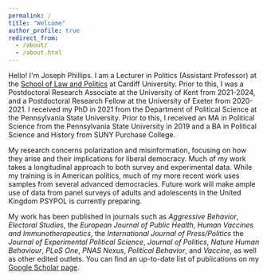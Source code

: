 ```yaml
---
permalink: /
title: "Welcome"
author_profile: true
redirect_from: 
  - /about/
  - /about.html
---
```


Hello! I'm Joseph Phillips. I am a Lecturer in Politics (Assistant Professor) at the [School of Law and Politics](https://www.cardiff.ac.uk/law-politics) at Cardiff University. Prior to this, I was a Postdoctoral Research Associate at the University of Kent from 2021-2024, and a Postdoctoral Research Fellow at the University of Exeter from 2020-2021. I received my PhD in 2021 from the Department of Political Science at the Pennsylvania State University. Prior to this, I received an MA in Political Science from the Pennsylvania State University in 2019 and a BA in Political Science and History from SUNY Purchase College.

My research concerns polarization and misinformation, focusing on how they arise and their implications for liberal democracy. Much of my work takes a longitudinal approach to both survey and experimental data. While my training is in American politics, much of my more recent work uses samples from several advanced democracies. Future work will make ample use of data from panel surveys of adults and adolescents in the United Kingdom PSYPOL is currently preparing.

My work has been published in journals such as _Aggressive Behavior_, _Electoral Studies_, the _European Journal of Public Health_, _Human Vaccines and Immunotherapeutics_, the _International Journal of Press/Politics_ the _Journal of Experimental Political Science_, _Journal of Politics_, _Nature Human Behaviour_, _PLoS One_, _PNAS Nexus_, _Political Behavior_, and _Vaccine_, as well as other edited outlets. You can find an up-to-date list of publications on my [Google Scholar page](https://scholar.google.com/citations?hl=en&user=kfmCx_kAAAAJ&view_op=list_works&sortby=pubdate).
